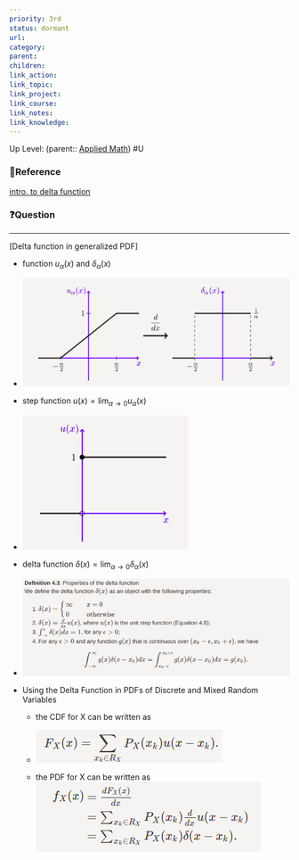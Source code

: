 ```yaml
---
priority: 3rd
status: dormant
url: 
category: 
parent: 
children: 
link_action: 
link_topic: 
link_project: 
link_course: 
link_notes: 
link_knowledge: 
---
```

Up Level: (parent:: [Applied Math](Applied%20Math.md))
#U

### 📇Reference

[intro. to delta function](https://www.probabilitycourse.com/chapter4/4_3_2_delta_function.php#:~:text=Technically%20speaking%2C%20the%20Dirac%20delta,simplifies%20dealing%20with%20probability%20distributions.&text=Using%20delta%20functions%20will%20allow,discrete%20and%20mixed%20random%20variables)

### ❓Question

---

[Delta function in generalized PDF]

-   function $u_{\alpha}(x)$ and $\delta_{\alpha}(x)$
- ![](Delta%20function/2021-05-05-08-41-10.png)
    
-   step function $u(x) = \lim_{\alpha \to 0}u_{\alpha}(x)$ 
- ![](Delta%20function/2021-05-05-08-57-27.png)
    
-   delta function $\delta(x) = \lim_{\alpha \to 0}\delta_{\alpha}(x)$
- ![](Delta%20function/2021-05-05-08-59-32.png)
    
-   Using the Delta Function in PDFs of Discrete and Mixed Random Variables
    
    -   the CDF for X can be written as
    - ![](Delta%20function/2021-05-05-09-01-07.png)
        
    -   the PDF for X can be written as
    ![](Delta%20function/2021-05-05-09-01-20.png)








